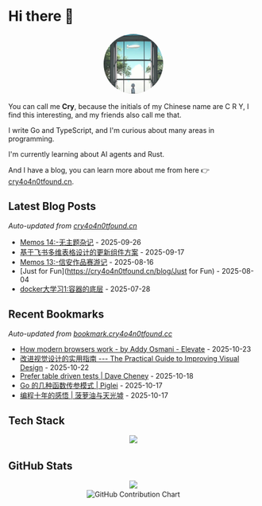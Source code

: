 # Hi there 👋

<div align="center">
  <img src="assets/icon.png" alt="cry" width="120" height="120" style="border-radius: 50%;">
</div>

You can call me **Cry**, because the initials of my Chinese name are C R Y, I find this interesting, and my friends also call me that.

I write Go and TypeScript, and I'm curious about many areas in programming.

I'm currently learning about AI agents and Rust.

And I have a blog, you can learn more about me from here 👉 [cry4o4n0tfound.cn](https://cry4o4n0tfound.cn).

## Latest Blog Posts

*Auto-updated from [cry4o4n0tfound.cn](https://cry4o4n0tfound.cn)*

- [Memos 14:-无主题杂记](https://cry4o4n0tfound.cn/blog/Memos%2014%3A-%E6%97%A0%E4%B8%BB%E9%A2%98%E6%9D%82%E8%AE%B0) - 2025-09-26
- [基于飞书多维表格设计的更新组件方案](https://cry4o4n0tfound.cn/blog/%E5%9F%BA%E4%BA%8E%E9%A3%9E%E4%B9%A6%E5%A4%9A%E7%BB%B4%E8%A1%A8%E6%A0%BC%E8%AE%BE%E8%AE%A1%E7%9A%84%E6%9B%B4%E6%96%B0%E7%BB%84%E4%BB%B6%E6%96%B9%E6%A1%88) - 2025-09-17
- [Memos 13:-信安作品赛游记](https://cry4o4n0tfound.cn/blog/Memos%2013%3A-%E4%BF%A1%E5%AE%89%E4%BD%9C%E5%93%81%E8%B5%9B%E6%B8%B8%E8%AE%B0) - 2025-08-16
- [Just for Fun](https://cry4o4n0tfound.cn/blog/Just for Fun) - 2025-08-04
- [docker大学习1:容器的底层](https://cry4o4n0tfound.cn/blog/docker%E5%A4%A7%E5%AD%A6%E4%B9%A01) - 2025-07-28

## Recent Bookmarks

*Auto-updated from [bookmark.cry4o4n0tfound.cc](https://bookmark.cry4o4n0tfound.cc)*

- [How modern browsers work - by Addy Osmani - Elevate](https://addyo.substack.com/p/how-modern-browsers-work) - 2025-10-23
- [改进视觉设计的实用指南 --- The Practical Guide to Improving Visual Design](https://blog.designary.com/p/the-practical-guide-to-improving) - 2025-10-22
- [Prefer table driven tests | Dave Cheney](https://dave.cheney.net/2019/05/07/prefer-table-driven-tests) - 2025-10-18
- [Go 的几种函数传参模式 | Piglei](https://www.piglei.com/articles/go-func-argument-patterns/) - 2025-10-17
- [编程十年的感悟 | 菠萝油与天光墟](https://ramsayleung.github.io/zh/post/2024/%E7%BC%96%E7%A8%8B%E5%8D%81%E5%B9%B4%E7%9A%84%E6%84%9F%E6%82%9F/) - 2025-10-17

## Tech Stack

<p align="center">
  <img src="https://skillicons.dev/icons?i=go,ts,rust" />
</p>

## GitHub Stats

<div align="center">
  <img height="180em" src="https://github-readme-stats.vercel.app/api/top-langs/?username=cry0404&layout=compact&theme=tokyonight&hide_border=true&bg_color=0D1117&title_color=00D9FF&text_color=C9D1D9&langs_count=8"/>
</div>

<div align="center">
  <img src="https://ghchart.rshah.org/00D9FF/cry0404" alt="GitHub Contribution Chart" />
</div>
